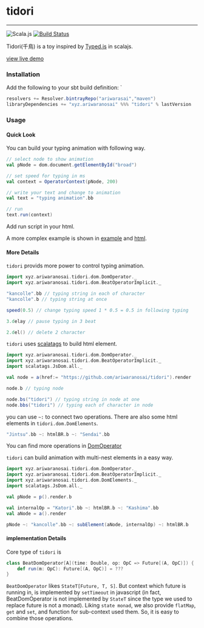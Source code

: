 # tidori
----
![Scala.js](https://www.scala-js.org/assets/badges/scalajs-0.6.8.svg) [![Build Status](https://travis-ci.org/ariwaranosai/tidori.svg?branch=master)](https://travis-ci.org/ariwaranosai/tidori)

Tidori(千鳥) is a toy inspired by [Typed.js](https://github.com/mattboldt/typed.js/) in scalajs.

[view live demo](http://ariwaranosai.xyz/main/)

### Installation

Add the following to your sbt build definition:
`
~~~scala
resolvers += Resolver.bintrayRepo("ariwarasai","maven")
libraryDependencies += "xyz.ariwaranosai" %%% "tidori" % lastVersion
~~~

### Usage

#### Quick Look

You can build your typing animation with following way.

~~~scala
// select node to show animation
val pNode = dom.document.getElementById("broad")

// set speed for typing in ms
val context = OperatorContext(pNode, 200)

// write your text and change to animation
val text = "typing animation".bb

// run
text.run(context)
~~~

Add run script in your html.

A more complex example is shown in [example](https://github.com/ariwaranosai/tidori/blob/master/examples/src/main/scala/Example.scala) and [html](https://github.com/ariwaranosai/tidori/blob/master/examples/src/main/resources/web/main.html).

#### More Details

`tidori` provids more power to control typing animation.

~~~scala
import xyz.ariwaranosai.tidori.dom.DomOperator._
import xyz.ariwaranosai.tidori.dom.BeatOperatorImplicit._

"kancolle".bb // typing string in each of character
"kancolle".b // typing string at once

speed(0.5) // change typing speed 1 * 0.5 = 0.5 in following typing

3.delay // pause typing in 3 beat

2.del() // delete 2 character
~~~

`tidori` uses [scalatags](https://github.com/lihaoyi/scalatags) to build html element.

~~~scala
import xyz.ariwaranosai.tidori.dom.DomOperator._
import xyz.ariwaranosai.tidori.dom.BeatOperatorImplicit._
import scalatags.JsDom.all._

val node = a(href:= "https://github.com/ariwaranosai/tidori").render

node.b // typing node

node.bs("tidori") // typing string in node at one
node.bbs("tidori") // typing each of character in node
~~~

you can use `~:` to connect two operations. There are also some html elements in `tidori.dom.DomElements`.

~~~scala
"Jintsu".bb ~: htmlBR.b ~: "Sendai".bb
~~~

You can find more operations in [DomOperator](https://github.com/ariwaranosai/tidori/blob/master/src/main/scala/xyz/ariwaranosai/tidori/dom/DomOperator.scala)

`tidori` can build animation with multi-nest elements in a easy way.

~~~scala
import xyz.ariwaranosai.tidori.dom.DomOperator._
import xyz.ariwaranosai.tidori.dom.BeatOperatorImplicit._
import xyz.ariwaranosai.tidori.dom.DomElements._
import scalatags.JsDom.all._

val pNode = p().render.b

val internalOp = "Katori".bb ~: htmlBR.b ~: "Kashima".bb
val aNode = a().render

pNode ~: "kancolle".bb ~: subElement(aNode, internalOp) ~: htmlBR.b
~~~


#### implementation Details

Core type of `tidori` is 

~~~scala
class BeatDomOperator[A](time: Double, op: OpC => Future[(A, OpC)]) {
    def run(m: OpC): Future[(A, OpC)] = ???
}
~~~

`BeatDomOperator` likes `StateT[Future, T, S]`. But context which future is running in, is implemented by `setTimeout` in javascript (in fact, BeatDomOperator is not implemented by `StateT` since the type we used to replace future is not a monad). Liking `state monad`, we also provide `flatMap`, `get` and `set`, and function  for sub-context used them. So, it is easy to combine those operations.
